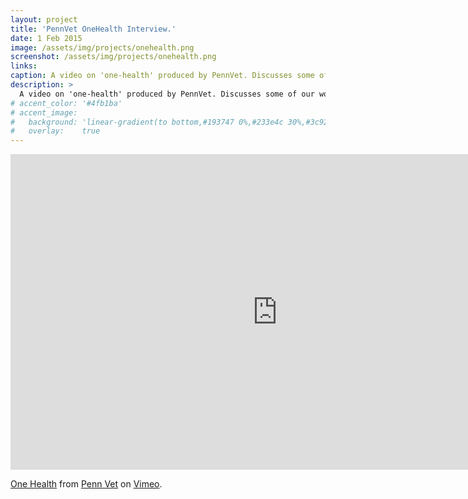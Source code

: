 ```yaml
---
layout: project
title: 'PennVet OneHealth Interview.'
date: 1 Feb 2015
image: /assets/img/projects/onehealth.png
screenshot: /assets/img/projects/onehealth.png
links:
caption: A video on 'one-health' produced by PennVet. Discusses some of our work in this area.
description: >
  A video on 'one-health' produced by PennVet. Discusses some of our work in this area.
# accent_color: '#4fb1ba'
# accent_image:
#   background: 'linear-gradient(to bottom,#193747 0%,#233e4c 30%,#3c929e 50%,#d5d5d4 70%,#cdccc8 100%)'
#   overlay:    true
---
```

  

<iframe src="https://player.vimeo.com/video/127722934?title=0&byline=0&portrait=0" width="853" height="505"  frameborder="0" allow="autoplay; fullscreen" allowfullscreen></iframe>
<p><a href="https://vimeo.com/127722934">One Health</a> from <a href="https://vimeo.com/pennvet">Penn Vet</a> on <a href="https://vimeo.com">Vimeo</a>.</p>